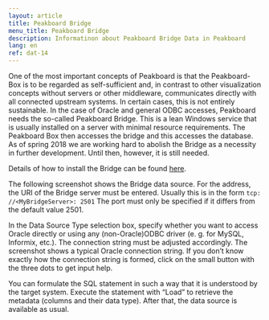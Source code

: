 ```yaml
---
layout: article
title: Peakboard Bridge
menu_title: Peakboard Bridge
description: Informatinon about Peakboard Bridge Data in Peakboard
lang: en
ref: dat-14
---
```

One of the most important concepts of Peakboard is that the Peakboard-Box is to be regarded as self-sufficient and, in contrast to other visualization concepts without servers or other middleware, communicates directly with all connected upstream systems. In certain cases, this is not entirely sustainable. In the case of Oracle and general ODBC accesses, Peakboard needs the so-called Peakboard Bridge. This is a lean Windows service that is usually installed on a server with minimal resource requirements. The Peakboard Box then accesses the bridge and this accesses the database. As of spring 2018 we are working hard to abolish the Bridge as a necessity in further development. Until then, however, it is still needed.

Details of how to install the Bridge can be found [here]().

The following screenshot shows the Bridge data source. For the address, the URI of the Bridge server must be entered. Usually this is in the form `tcp: //<MyBridgeServer>: 2501` The port must only be specified if it differs from the default value 2501.

In the Data Source Type selection box, specify whether you want to access Oracle directly or using any (non-Oracle)ODBC driver (e. g. for MySQL, Informix, etc.). The connection string must be adjusted accordingly. The screenshot shows a typical Oracle connection string. If you don’t know exactly how the connection string is formed, click on the small button with the three dots to get input help.

You can formulate the SQL statement in such a way that it is understood by the target system. Execute the statement with “Load” to retrieve the metadata (columns and their data type). After that, the data source is available as usual.

